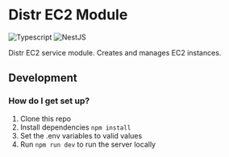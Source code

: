 # Distr EC2 Module

![Typescript](https://img.shields.io/badge/language-typescript-blue)
![NestJS](https://img.shields.io/badge/framework-nest-red)

Distr EC2 service module. 
Creates and manages EC2 instances.

## Development

### How do I get set up?

1. Clone this repo
2. Install dependencies `npm install`
3. Set the .env variables to valid values
3. Run `npm run dev` to run the server locally

